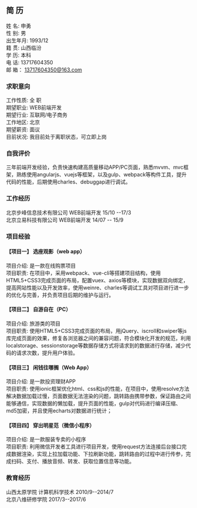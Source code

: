 ## 简        历
 姓    名:	申勇	<br/>
 性    别:	男	<br/>
 出生年月:	1993/12		<br/>
 籍    贯:	山西临汾	<br/>
 学    历:	本科		<br/>
 电    话:	13717604350		<br/>
 邮    箱：	13717604350@163.com	
### 求职意向 <br/>
 工作性质:	  全  职	<br/>
 期望职业:	WEB前端开发	<br/>
 期望行业:	互联网/电子商务	<br/>
 工作地区:	北京	<br/>
 期望薪资:	面议		<br/>
 目前状况:	我目前处于离职状态，可立即上岗
### 自我评价
 三年前端开发经验，负责快速构建高质量移动APP/PC页面，熟悉mvvm、mvc框架，熟练使用angularjs、vuejs等框架，以及gulp、webpack等构件工具，提升代码的性能，后期使用charles、debuggap进行调试。
### 工作经历
 北京步峰信息技术有限公司	WEB前端开发	15/10 --17/3	<br/>
 北京立易科技有限公司	WEB前端开发	14/07 -- 15/9	<br/>
### 项目经验
#### 【项目一】	选座观影（web app）
 项目介绍:	是一款在线购票项目	<br/>
 项目职责:	在项目中，采用webpack、vue-cli等搭建项目结构，使用HTML5+CSS3完成页面的布局，配置vuex、axios等模块，实现数据双向绑定，提高网站性能以及开发效率，使用weinre、charles等调试工具对项目进行进一步的优化与完善，并负责项目后期的维护与运行。
#### 【项目二】	自游自在（PC）
 项目介绍:	旅游类的项目	<br/>
 项目职责:	使用HTML5+CSS3完成页面的布局，用jQuery、iscroll和swiper等js库完成页面的效果，修复各浏览器之间的兼容问题，符合模块化开发的规范，利用localstorage、sessionstorage等数据存储方式将请求到的数据进行存储，减少代码的请求次数，提升用户体验。
#### 【项目三】	闲钱往哪搁（Web App）
 项目介绍:	是一款投资理财APP	<br/>
 项目职责:	使用ionic框架优化html、css和js的性能，在项目中，使用resolve方法解决数据加载过慢，页面数据无法渲染的问题，跳转路由携带参数，保证路由之间能够通信，实现数据的懒加载，提升页面的性能，gulp对代码进行编译压缩、md5加密，并且使用echarts对数据进行统计；
#### 【项目四】	穿出明星范（微信小程序）
 项目介绍:	是一款服装专卖的小程序	<br/>
 项目职责:	利用微信开发者工具进行项目开发，使用request方法连接后台接口完成数据渲染，实现上拉加载功能、下拉刷新功能，跳转路由的过程中进行传参，完成扫码、支付、播放音频、转发、获取位置信息等功能。
### 教育经历
 山西太原学院	计算机科学技术	2010/9--2014/7	<br/>
 北京八维研修学院	2017/3--2017/6	<br/>


